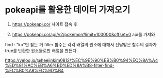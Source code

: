 # pokeapi를 활용한 데이터 가져오기

 1. https://pokeapi.co/ 사이트 접속 후 

 2. https://pokeapi.co/api/v2/pokemon?limit=100000&offset=0 api를 가져와


find : "ko"만 찾는 거
filter 함수는 각각 배열의 원소에 대해서 전달받은 함수의 결과가 true를 반환한 원소들로만 배열을 만든다.

https://velog.io/@heejinkim0812/%EC%9E%90%EB%B0%94%EC%8A%A4%ED%81%AC%EB%A6%BD%ED%8A%B8-filter-find-%EC%B0%A8%EC%9D%B4